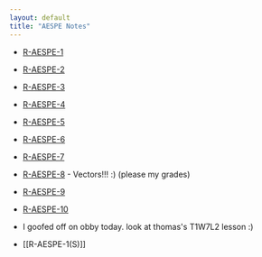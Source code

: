 ```yaml
---
layout: default
title: "AESPE Notes"
---
```


- [R-AESPE-1](R-AESPE-1.md)
- [R-AESPE-2](R-AESPE-2.md)
- [R-AESPE-3](R-AESPE-3.md)
- [R-AESPE-4](R-AESPE-4.md)
- [R-AESPE-5](R-AESPE-5.md)
- [R-AESPE-6](R-AESPE-6.md)
- [R-AESPE-7](R-AESPE-7.md)
- [R-AESPE-8](R-AESPE-8.md) - Vectors!!! :) (please my grades)
- [R-AESPE-9](R-AESPE-9.md)
- [R-AESPE-10](R-AESPE-10.md)
- I goofed off on obby today. look at thomas's T1W7L2 lesson :)

- [[R-AESPE-1(S)]]